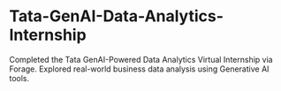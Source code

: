 # Tata-GenAI-Data-Analytics-Internship
Completed the Tata GenAI-Powered Data Analytics Virtual Internship via Forage. Explored real-world business data analysis using Generative AI tools.

